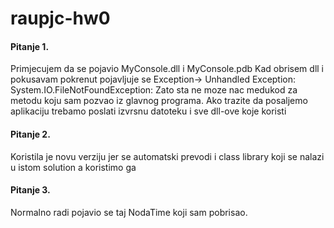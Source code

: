 # raupjc-hw0
#### Pitanje 1.
Primjecujem da se pojavio MyConsole.dll i MyConsole.pdb
Kad obrisem dll i pokusavam pokrenut pojavljuje se Exception-> Unhandled Exception: System.IO.FileNotFoundException:
Zato sta ne moze nac medukod za metodu koju sam pozvao iz glavnog programa.
Ako trazite da posaljemo aplikaciju trebamo poslati izvrsnu datoteku i sve dll-ove koje koristi
#### Pitanje 2.
Koristila je novu verziju jer se automatski prevodi i class library koji se nalazi u istom solution a koristimo ga
#### Pitanje 3.
Normalno radi pojavio se taj NodaTime koji sam pobrisao.
